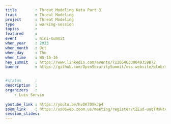 ```yaml
---
title        : Threat Modeling Kata Part 3
track        : Threat Modeling
project      : Threat Modeling
type         : working-session
topics       : 
featured     :
event        : mini-summit
when_year    : 2023
when_month   : Oct
when_day     : Thu
when_time    : WS-15-16
hey_summit   : https://www.linkedin.com/events/7110646330049359872
banner       : https://github.com/OpenSecuritySummit/oss-website/blob/main/content/sessions/2023/mini-summits/Oct/banners/threat%20medling%20kata3.jpg?raw=true


#status      : 
description  :
organizers   :
    - Luis Servin
    
youtube_link : https://youtu.be/hvDK7DXkJp4
zoom_link    : https://us06web.zoom.us/meeting/register/tZEud-uuqTMsHteI35A24ntllhP4AdzGekzO
session_slides:
---
```

